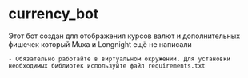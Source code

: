 # currency_bot
Этот бот создан для отображения курсов валют и дополнительных фишечек который Muxa и Longnight ещё не написали

    - Обязательно работайте в виртуальном окружении. Для установки необходимых библиотек используйте файл requirements.txt